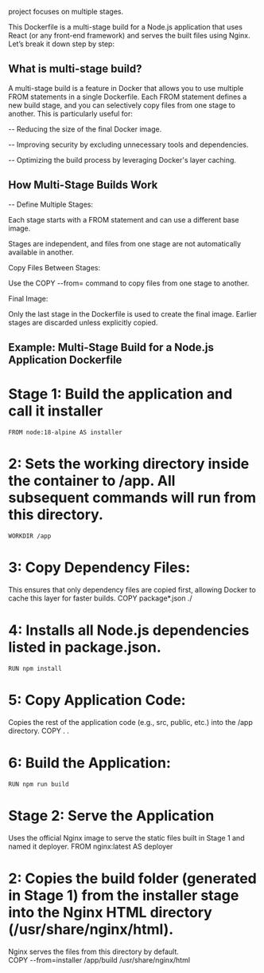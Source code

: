 project focuses on multiple stages.
 
This Dockerfile is a multi-stage build for a Node.js application that uses React (or any front-end framework) and serves the built files using Nginx. Let’s break it down step by step:

## What is multi-stage build?

A multi-stage build is a feature in Docker that allows you to use multiple FROM statements in a single Dockerfile. Each FROM statement defines a new build stage, and you can selectively copy files from one stage to another. This is particularly useful for:

-- Reducing the size of the final Docker image.

-- Improving security by excluding unnecessary tools and dependencies.

-- Optimizing the build process by leveraging Docker's layer caching.

## How Multi-Stage Builds Work
-- Define Multiple Stages:

Each stage starts with a FROM statement and can use a different base image.

Stages are independent, and files from one stage are not automatically available in another.

Copy Files Between Stages:

Use the COPY --from=<stage> command to copy files from one stage to another.

Final Image:

Only the last stage in the Dockerfile is used to create the final image. Earlier stages are discarded unless explicitly copied.



## Example: Multi-Stage Build for a Node.js Application Dockerfile
 # Stage 1: Build the application and call it installer
	FROM node:18-alpine AS installer
 # 2: Sets the working directory inside the container to /app. All subsequent commands will run from this directory.
	WORKDIR /app
 # 3: Copy Dependency Files:
   This ensures that only dependency files are copied first, allowing Docker to cache this layer for faster builds.
	COPY package*.json ./
 # 4: Installs all Node.js dependencies listed in package.json.
	RUN npm install 
 # 5: Copy Application Code:
   Copies the rest of the application code (e.g., src, public, etc.) into the /app directory.
	COPY . .
 # 6: Build the Application:
	RUN npm run build
 # Stage 2: Serve the Application
   Uses the official Nginx image to serve the static files built in Stage 1 and named it deployer.
	FROM nginx:latest AS deployer
 # 2: Copies the build folder (generated in Stage 1) from the installer stage into the Nginx HTML directory (/usr/share/nginx/html).
   Nginx serves the files from this directory by default.	
	COPY --from=installer /app/build /usr/share/nginx/html


